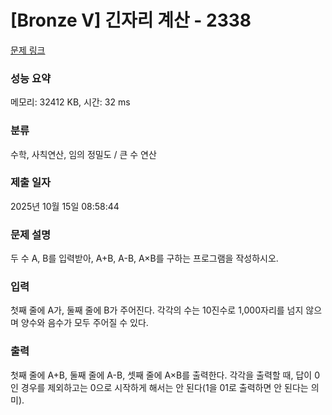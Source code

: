 # [Bronze V] 긴자리 계산 - 2338 

[문제 링크](https://www.acmicpc.net/problem/2338) 

### 성능 요약

메모리: 32412 KB, 시간: 32 ms

### 분류

수학, 사칙연산, 임의 정밀도 / 큰 수 연산

### 제출 일자

2025년 10월 15일 08:58:44

### 문제 설명

<p>두 수 A, B를 입력받아, A+B, A-B, A×B를 구하는 프로그램을 작성하시오.</p>

### 입력 

 <p>첫째 줄에 A가, 둘째 줄에 B가 주어진다. 각각의 수는 10진수로 1,000자리를 넘지 않으며 양수와 음수가 모두 주어질 수 있다.</p>

### 출력 

 <p>첫째 줄에 A+B, 둘째 줄에 A-B, 셋째 줄에 A×B를 출력한다. 각각을 출력할 때, 답이 0인 경우를 제외하고는 0으로 시작하게 해서는 안 된다(1을 01로 출력하면 안 된다는 의미).</p>

